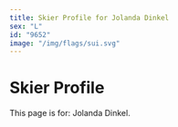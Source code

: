```yaml
---
title: Skier Profile for Jolanda Dinkel
sex: "L"
id: "9652"
image: "/img/flags/sui.svg" 
---
```


# Skier Profile

This page is for: Jolanda Dinkel.
    